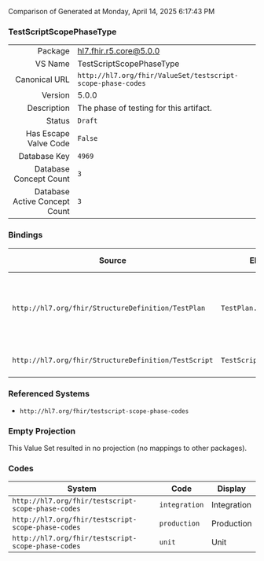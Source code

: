 Comparison of 
Generated at Monday, April 14, 2025 6:17:43 PM

### TestScriptScopePhaseType

|      |     |
| ---: | --- |
| Package | hl7.fhir.r5.core@5.0.0 |
| VS Name | TestScriptScopePhaseType |
| Canonical URL | `http://hl7.org/fhir/ValueSet/testscript-scope-phase-codes` |
| Version | 5.0.0 |
| Description | The phase of testing for this artifact. |
| Status | `Draft` |
| Has Escape Valve Code | `False` |
| Database Key | `4969` |
| Database Concept Count | `3` |
| Database Active Concept Count | `3` |
### Bindings

| Source | Element | Binding | Strength | Element Short |
| ------ | ------- | ------- | -------- | ------------- |
| `http://hl7.org/fhir/StructureDefinition/TestPlan` | `TestPlan.category` | `http://hl7.org/fhir/ValueSet/testscript-scope-phase-codes` | `Example` | The category of the Test Plan - can be acceptance, unit, performance |
| `http://hl7.org/fhir/StructureDefinition/TestScript` | `TestScript.scope.phase` | `http://hl7.org/fhir/ValueSet/testscript-scope-phase-codes` | `Extensible` | unit \| integration \| production |

### Referenced Systems

* `http://hl7.org/fhir/testscript-scope-phase-codes`
### Empty Projection

This Value Set resulted in no projection (no mappings to other packages).

### Codes

| System | Code | Display |
| ------ | ---- | ------- |
| `http://hl7.org/fhir/testscript-scope-phase-codes` | `integration` | Integration |
| `http://hl7.org/fhir/testscript-scope-phase-codes` | `production` | Production |
| `http://hl7.org/fhir/testscript-scope-phase-codes` | `unit` | Unit |

